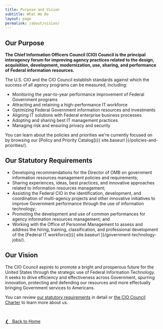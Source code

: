 ```yaml
---
title: Purpose and Vision
subtitle: What We Do
layout: page
permalink: /about/vision/
---
```


## Our Purpose

**The Chief Information Officers Council (CIO) Council is the principal interagency forum for improving agency practices related to the design, acquisition, development, modernization, use, sharing, and performance of Federal information resources.**<br>

The U.S. CIO and the CIO Council establish standards against which the success of all agency programs can be measured, including:

* Monitoring the year-to-year performance improvement of Federal Government programs
* Attracting and retaining a high-performance IT workforce
* Optimizing Federal Government information resources and investments
* Aligning IT solutions with Federal enterprise business processes
* Adopting and sharing best IT management practices
* Managing risk and ensuring privacy and security

You can learn about the policies and priorities we're currently focused on by browsing our [Policy and Priority Catalog]({{ site.baseurl }}/policies-and-priorities/).

## Our Statutory Requirements
* Developing recommendations for the Director of OMB on government information resources management policies and requirements;
* Sharing experiences, ideas, best practices, and innovative approaches related to information resources management;
* Assisting the Federal CIO in the identification, development, and coordination of multi-agency projects and other innovative initiatives to improve Government performance through the use of information technology;
* Promoting the development and use of common performances for agency information resources management; and
* Working with the Office of Personnel Management to assess and address the hiring, training, classification, and professional development of the [Federal IT workforce]({{ site.baseurl }}/government-technology-jobs/).

## Our Vision
The CIO Council aspires to promote a bright and prosperous future for the United States through the strategic use of Federal Information Technology. It seeks to drive efficiency and effectiveness across Government, spurring innovation, protecting and defending our resources and more effectually bringing Government services to Americans.

You can review [our statutory requirements](https://www.govinfo.gov/content/pkg/PLAW-107publ347/pdf/PLAW-107publ347.pdf) in detail or [the CIO Council Charter](https://s3.amazonaws.com/sitesusa/wp-content/uploads/sites/1151/2016/10/CIOCCharterNov2012Approved.pdf) to learn more about us.

&nbsp;

<a href="{{site.baseurl}}">&#10094; &nbsp; Back to Home</a><br>

